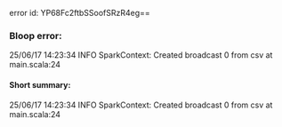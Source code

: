 error id: YP68Fc2ftbSSoofSRzR4eg==
### Bloop error:

25/06/17 14:23:34 INFO SparkContext: Created broadcast 0 from csv at main.scala:24
#### Short summary: 

25/06/17 14:23:34 INFO SparkContext: Created broadcast 0 from csv at main.scala:24